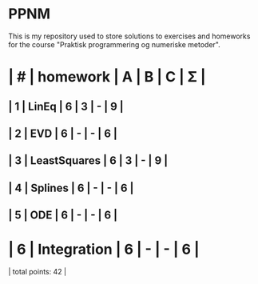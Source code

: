 # PPNM
This is my repository used to store solutions to exercises and homeworks for the course "Praktisk programmering og numeriske metoder".

| #  | homework      | A | B | C | Σ   |
 ======================================
| 1  | LinEq         | 6 | 3 | - | 9  |
---------------------------------------
| 2  | EVD           | 6 | - | - |  6  |
---------------------------------------
| 3  | LeastSquares  | 6 | 3 | - |  9  |
---------------------------------------
| 4  | Splines       | 6 | - | - |  6  |
---------------------------------------
| 5  | ODE           | 6 | - | - |  6  |
---------------------------------------
| 6  | Integration   | 6 | - | - |  6  |
 ======================================
|                    total points:  42 |
